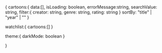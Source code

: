 {
cartoons:{
data:[],
isLoading: boolean,
errorMessage:string,
searchValue: string,
filter:{
creator: string,
genre: string,
rating: string
}
sortBy: "title" | "year" | ""
}

watchlist:{
cartoons:[]
}

theme:{
darkMode: boolean
}

}
